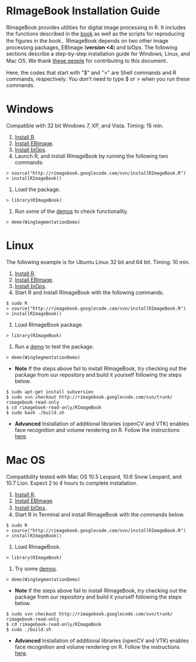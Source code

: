 # RImageBook Installation Guide #
RImageBook provides utilities for digital image processing in R. It includes the functions described in the [book](http://www.amazon.co.jp/gp/product/4320019784/) as well as the scripts for reproducing the figures in the book．RImageBook depends on two other image processing packages, EBImage (**version <4**) and biOps. The following sections describe a step-by-step installation guide for Windows, Linux, and Mac OS. We thank [these people](AcknowledgementEN.md) for contributing to this document．

Here, the codes that start with "$" and ">" are Shell commands and R commands, respectively. You don't need to type $ or > when you run these commands.


# Windows #
Compatible with 32 bit Windows 7, XP, and Vista. Timing: 15 min.
  1. [Install R](RInstallationEn#Windows.md).
  1. [Install EBImage](https://code.google.com/p/rimagebook/wiki/EBImageInstallationEn#Windows).
  1. [Install biOps](https://code.google.com/p/rimagebook/wiki/biOpsInstallationEn#Windows).
  1. Launch R, and install RImageBook by running the following two commands:
```
> source("http://rimagebook.googlecode.com/svn/installRImageBook.R")
> installRImageBook()
```
  1. Load the package.
```
> library(RImageBook)
```
  1. Run some of the [demos](DemoListEn.md) to check functionality.
```
> demo(WingSegmentationDemo)
```

# Linux #
The following example is for Ubuntu Linux 32 bit and 64 bit. Timing: 10 min.

  1. [Install R](RInstallationEn#Linux.md).
  1. [Install EBImage](https://code.google.com/p/rimagebook/wiki/EBImageInstallationEn#Linux).
  1. [Install biOps](https://code.google.com/p/rimagebook/wiki/biOpsInstallationEn#Linux).
  1. Start R and install RImageBook with the following commands.
```
$ sudo R
> source("http://rimagebook.googlecode.com/svn/installRImageBook.R")
> installRImageBook()
```
  1. Load RImageBook package.
```
> library(RImageBook)
```
  1. Run a [demo](DemoListEn.md) to test the package.
```
> demo(WingSegmentationDemo)
```

  * **Note** If the steps above fail to install RImageBook, try checking out the package from our repository and build it yourself following the steps below.
```
$ sudo apt-get install subversion
$ sudo svn checkout http://rimagebook.googlecode.com/svn/trunk/ rimagebook-read-only
$ cd rimagebook-read-only/RImageBook
$ sudo bash ./build.sh
```

  * **Advanced** Installation of additional libraries (openCV and VTK) enables face recognition and volume rendering on R. Follow the instructions [here](BuildRimagebookOnLinuxEn.md).


# Mac OS #
Compatibility tested with Mac OS 10.5 Leopard, 10.6 Snow Leopard, and 10.7 Lion. Expect 2 to 4 hours to complete installation.
  1. [Install R](RInstallationEn#Mac_OS.md).
  1. [Install EBImage](https://code.google.com/p/rimagebook/wiki/EBImageInstallationEn#Mac_OS).
  1. [Install biOps](https://code.google.com/p/rimagebook/wiki/biOpsInstallationEn#Mac_OS)．
  1. Start R in Terminal and install RImageBook with the commands below.
```
$ sudo R
> source("http://rimagebook.googlecode.com/svn/installRImageBook.R")
> installRImageBook()
```
  1. Load RImageBook.
```
> library(RImageBook)
```
  1. Try some [demos](DemoList.md).
```
> demo(WingSegmentationDemo)
```

  * **Note** If the steps above fail to install RImageBook, try checking out the package from our repository and build it yourself following the steps below.
```
$ sudo svn checkout http://rimagebook.googlecode.com/svn/trunk/ rimagebook-read-only
$ cd rimagebook-read-only/RImageBook
$ sudo ./build.sh
```
  * **Advanced** Installation of additional libraries (openCV and VTK) enables face recognition and volume rendering on R. Follow the instructions [here](BuildRimagebookOnMacEn.md).